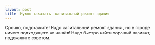```yaml
---
layout: post 
title: Нужно заказать  капитальный ремонт здания  
--- 
```

Срочно, подскажите! Надо  капитальный ремонт здания , но в городе ничего подходящего не нашёл! Надо быстро найти хороший вариант, подскажите советом.